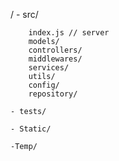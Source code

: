 / 
    - src/

        index.js // server
        models/
        controllers/
        middlewares/
        services/
        utils/
        config/
        repository/

    - tests/

    - Static/

    -Temp/

